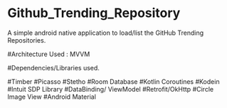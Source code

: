 # Github_Trending_Repository
A simple android native application to load/list the GitHub Trending Repositories.

#Architecture Used : MVVM

#Dependencies/Libraries used.

#Timber
#Picasso
#Stetho
#Room Database
#Kotlin Coroutines
#Kodein
#Intuit SDP Library
#DataBinding/ ViewModel
#Retrofit/OkHttp
#Circle Image View
#Android Material
